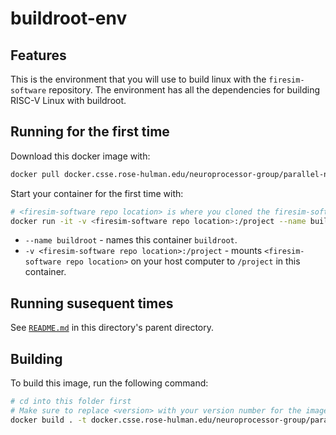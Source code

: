 # buildroot-env

## Features
This is the environment that you will use to build linux with the `firesim-software` repository. The environment has all the dependencies for building RISC-V Linux with buildroot.

## Running for the first time
Download this docker image with:
```bash
docker pull docker.csse.rose-hulman.edu/neuroprocessor-group/parallel-neuro-simulation/buildroot-env
```

Start your container for the first time with:
```bash
# <firesim-software repo location> is where you cloned the firesim-software repo
docker run -it -v <firesim-software repo location>:/project --name buildroot docker.csse.rose-hulman.edu/neuroprocessor-group/parallel-neuro-simulation/buildroot-env:latest bash
```
* `--name buildroot` - names this container `buildroot`.
* `-v <firesim-software repo location>:/project` - mounts `<firesim-software repo location>` on your host computer to `/project` in this container.

## Running susequent times
See [`README.md`](../README.md) in this directory's parent directory.

## Building
To build this image, run the following command:
```bash
# cd into this folder first
# Make sure to replace <version> with your version number for the image you're building
docker build . -t docker.csse.rose-hulman.edu/neuroprocessor-group/parallel-neuro-simulation/buildroot-env:<version>
```